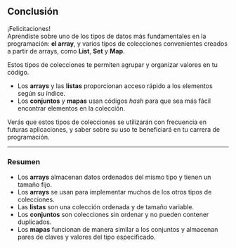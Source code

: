 ##  Conclusión

¡Felicitaciones!  
Aprendiste sobre uno de los tipos de datos más fundamentales en la programación: **el array**, y varios tipos de colecciones convenientes creados a partir de arrays, como **List**, **Set** y **Map**.

Estos tipos de colecciones te permiten agrupar y organizar valores en tu código.
- Los **arrays** y las **listas** proporcionan acceso rápido a los elementos según su índice.
- Los **conjuntos** y **mapas** usan códigos *hash* para que sea más fácil encontrar elementos en la colección.

Verás que estos tipos de colecciones se utilizarán con frecuencia en futuras aplicaciones, y saber sobre su uso te beneficiará en tu carrera de programación.

---

### Resumen

- Los **arrays** almacenan datos ordenados del mismo tipo y tienen un tamaño fijo.
- Los **arrays** se usan para implementar muchos de los otros tipos de colecciones.
- Las **listas** son una colección ordenada y de tamaño variable.
- Los **conjuntos** son colecciones sin ordenar y no pueden contener duplicados.
- Los **mapas** funcionan de manera similar a los conjuntos y almacenan pares de claves y valores del tipo especificado.  
